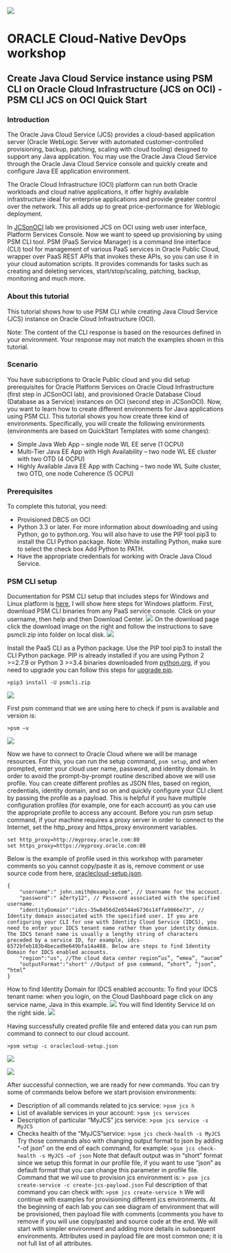 ![](../common/images/customer.logo.png)
---
# ORACLE Cloud-Native DevOps workshop #

## Create Java Cloud Service instance using PSM CLI on Oracle Cloud Infrastructure (JCS on OCI) - PSM CLI JCS on OCI Quick Start ##

### Introduction ###

The Oracle Java Cloud Service (JCS) provides a cloud-based application server (Oracle WebLogic Server with automated customer-controlled provisioning, backup, patching, scaling with cloud tooling) designed to support any Java application. You may use the Oracle Java Cloud Service through the Oracle Java Cloud Service console and quickly create and configure Java EE application environment.

The Oracle Cloud Infrastructure (OCI) platform can run both Oracle workloads and cloud native applications, it offer highly available infrastructure ideal for enterprise applications and provide greater control over the network. This all adds up to great price-performance for Weblogic deployment.

In [JCSonOCI](../jcs-on-oci/README.md) lab we provisioned JCS on OCI using web user interface, Platform Services Console. Now we want to speed up provisioning by using PSM CLI tool. PSM (PaaS Service Manager) is a command line interface (CLI) tool for management of various PaaS services in Oracle Public Cloud, wrapper over PaaS REST APIs that invokes these APIs, so you can use it in your cloud automation scripts. It provides commands for tasks such as creating and deleting services, start/stop/scaling, patching, backup, monitoring and much more.

### About this tutorial ###
This tutorial shows how to use PSM CLI while creating Java Cloud Service (JCS) instance on Oracle Cloud Infrastructure (OCI).

Note: The content of the CLI response is based on the resources defined in your environment. Your response may not match the examples shown in this tutorial.

### Scenario ###
You have subscriptions to Oracle Public cloud and you did setup prerequisites for Oracle Platform Services on Oracle Cloud Infrastructure (first step in JCSonOCI lab), and provisioned Oracle Database Cloud (Database as a Service) instances on OCI (second step in JCSonOCI). 
Now, you want to learn how to create different environments for Java applications using PSM CLI. This tutorial shows you how create three kind of environments. Specifically, you will create the following environments (environments are based on QuickStart Templates with some changes):
-	Simple Java Web App – single node WL EE serve (1 OCPU)
-	Multi-Tier Java EE App with High Availability – two node WL EE cluster with two OTD (4 OCPU)
-	Highly Available Java EE App with Caching – two node WL Suite cluster, two OTD, one node Coherence (5 OCPU)

### Prerequisites ###
To complete this tutorial, you need:
-	Provisioned DBCS on OCI
-	Python 3.3 or later. For more information about downloading and using Python, go to python.org. You will also have to use the PIP tool pip3 to install the CLI Python package.
Note: While installing Python, make sure to select the check box Add Python to PATH.
-	Have the appropriate credentials for working with Oracle Java Cloud Service.

### PSM CLI setup ###
Documentation for PSM CLI setup that includes steps for Windows and Linux platform is [here](https://docs.oracle.com/en/cloud/paas/java-cloud/pscli/using-command-line-interface-1.html), I will show here steps for Windows platform.
First, download PSM CLI binaries from any PaaS service console. Click on your username, then help and then Download Center.
![](images/psmcli-download-01.png)
On the download page click the download image on the right and follow the instructions to save psmcli.zip into folder on local disk.
![](images/psmcli-download-02.png)

Install the PaaS CLI as a Python package. Use the PIP tool pip3 to install the CLI Python package. PIP is already installed if you are using Python 2 >=2.7.9 or Python 3 >=3.4 binaries downloaded from [python.org](https://www.python.org/), if you need to upgrade you can follow this steps for [upgrade pip](https://pip.pypa.io/en/stable/installing/#upgrading-pip).
```
>pip3 install -U psmcli.zip
```
![](images/psmcli-install-01.png)

First psm command that we are using here to check if psm is available and version is:
```
>psm –v
```
![](images/psmcli-install-02.png)

Now we have to connect to Oracle Cloud where we will be manage resources. For this, you can run the setup command, ```psm setup```, and when prompted, enter your cloud user name, password, and identity domain. In order to avoid the prompt-by-prompt routine described above we will use profile. You can create different profiles as JSON files, based on region, credentials, identity domain, and so on and quickly configure your CLI client by passing the profile as a payload. This is helpful if you have multiple configuration profiles (for example, one for each account) as you can use the appropriate profile to access any account.
Before you run psm setup command, if your machine requires a proxy server in order to connect to the Internet, set the http_proxy and https_proxy environment variables.
```
set http_proxy=http://myproxy.oracle.com:80
set https_proxy=https://myproxy.oracle.com:80
```
Below is the example of profile used in this workshop with parameter comments so you cannot copy/paste it as is, remove comment or use source code from here, [oraclecloud-setup.json](scripts/oraclecloud-setup.json).
```
{ 
    "username":" john.smith@example.com", // Username for the account.
    "password":" aZerty12", // Password associated with the specified username.
    "identityDomain":"idcs-35w8456d2e6544e6736s14ffa9866e73", // Identity domain associated with the specified user. If you are configuring your CLI for use with Identity Cloud Service (IDCS), you need to enter your IDCS tenant name rather than your identity domain. The IDCS tenant name is usually a lengthy string of characters preceded by a service ID, for example, idcs-6572bfeb183b4becad9e649bfa14a488. Below are steps to find Identity Domain for IDCS enabled accounts.
    "region":"us", //The cloud data center region”us”, “emea”, “aucom”
    "outputFormat":"short" //Output of psm command, “short”, “json”, “html”
}
```
How to find Identity Domain for IDCS enabled accounts:
To find your IDCS tenant name: when you login, on the Cloud Dashboard page click on any service name, Java in this example.
![](images/psm-setup-01.png)
You will find Identity Service Id on the right side.
![](images/psm-setup-02.png)

Having successfully created profile file and entered data you can run psm command to connect to our cloud account.
```
>psm setup -c oraclecloud-setup.json
```
![](images/psm-setup-03.png)

![](images/psm-setup-04.png)

After successful connection, we are ready for new commands. You can try some of commands below before we start provision environments:
- Description of all commands related to jcs service: >```psm jcs h```
- List of available services in your account: >```psm jcs services```
- Description of particular “MyJCS” jcs service: >```psm jcs service -s MyJCS```
- Checks health of the “MyJCS”service: >```psm jcs check-health -s MyJCS```
Try those commands also with changing output format to json by adding “-of json” on the end of each command, for example:
```>psm jcs check-health -s MyJCS –of json```
Note that default output was in “short” format since we setup this format in our profile file, if you want to use “json” as default format that you can change this parameter in profile file.
Command that we wil use to provision jcs environment is:
```> psm jcs create-service -c create-jcs-payload.json```
Ful description of that command you can check with:
```>psm jcs create-service h```
We will continue with examples for provisioning different jcs environments. At the beginning of each lab you can see diagram of environment that will be provisioned, then payload file with comments (comments you have to remove if you will use copy/paste) and source code at the end. We will start with simpler environment and adding more details in subsequent environments. Attributes used in payload file are most common one; it is not full list of all attributes.










